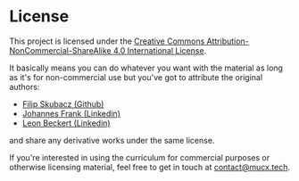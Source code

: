 # License

This project is licensed under the [Creative Commons Attribution-NonCommercial-ShareAlike 4.0 International License](http://creativecommons.org/licenses/by-nc-sa/4.0/).  

It basically means you can do whatever you want with the material as long as it's for non-commercial use but you've got to attribute the original authors:
* [Filip Skubacz (Github)](https://github.com/offdroid/)
* [Johannes Frank (Linkedin)](https://www.linkedin.com/in/johannes-frank-81966a1b6/)
* [Leon Beckert (Linkedin)](https://www.linkedin.com/in/leon-beckert-15508a18b/)

and share any derivative works under the same license.

If you're interested in using the curriculum for commercial purposes or otherwise licensing material, feel free to get in touch at [contact@mucx.tech](mailto:contact@mucx.tech).
